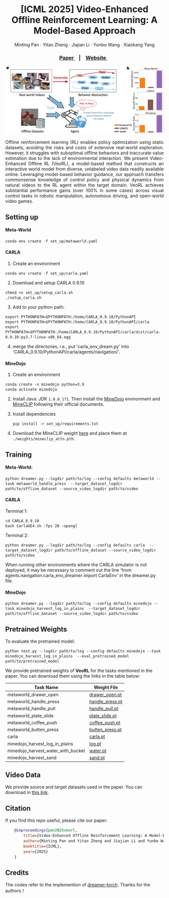 <h1 align="center">
 [ICML 2025] Video-Enhanced Offline Reinforcement Learning: A Model-Based Approach </h1>
<p align="center">
    Minting Pan
    ·
    Yitao Zheng
    ·
    Jiajian Li
    ·
    Yunbo Wang
    ·
    Xiaokang Yang
  </p>

<h3 align="center"> <a href="https://arxiv.org/abs/2505.06482" target="_blank"> Paper </a> &nbsp;&nbsp; | &nbsp;&nbsp; <a href="https://panmt.github.io/VeoRL.github.io/" target="_blank"> Website </a> &nbsp;&nbsp; </h3>
  <div align="center"></div>

<p align="center">
<img src="images/intro.png" alt="Teaser image" />
</p>


<p style="text-align:justify">
  Offline reinforcement learning (RL) enables policy optimization using static datasets, avoiding the risks and costs of extensive real-world exploration. However, it struggles with suboptimal offline behaviors and inaccurate value estimation due to the lack of environmental interaction. We present Video-Enhanced Offline RL (VeoRL), a model-based method that constructs an interactive world model from diverse, unlabeled video data readily available online. Leveraging model-based behavior guidance, our approach transfers commonsense knowledge of control policy and physical dynamics from natural videos to the RL agent within the target domain. VeoRL achieves substantial performance gains (over 100% in some cases) across visual control tasks in robotic manipulation, autonomous driving, and open-world video games.
</p>



## Setting up

#### Meta-World
```
conda env create -f set_up/metaworld.yaml
```

#### CARLA

1. Create an environment
```
conda env create -f set_up/carla.yaml
```

2. Download and setup CARLA 0.9.10
```
chmod +x set_up/setup_carla.sh
./setup_carla.sh
```

3. Add to your python path:
```
export PYTHONPATH=$PYTHONPATH:/home/CARLA_0.9.10/PythonAPI
export PYTHONPATH=$PYTHONPATH:/home/CARLA_0.9.10/PythonAPI/carla
export PYTHONPATH=$PYTHONPATH:/home/CARLA_0.9.10/PythonAPI/carla/dist/carla-0.9.10-py3.7-linux-x86_64.egg
```
4. merge the directories, i.e., put 'carla_env_dream.py' into 'CARLA_0.9.10/PythonAPI/carla/agents/navigation/'.

#### MineDojo

1. Create an environment
```
conda create -n minedojo python=3.9
conda activate minedojo 
```

2. Install Java: JDK `1.8.0_171`. Then install the [MineDojo](https://github.com/MineDojo/MineDojo) environment and [MineCLIP](https://github.com/MineDojo/MineCLIP) following their official documents. 

3. Install dependencies
    ```
    pip install -r set_up/requirements.txt
    ```

4. Download the MineCLIP weight [here](https://drive.google.com/file/d/1uaZM1ZLBz2dZWcn85rZmjP7LV6Sg5PZW/view?usp=sharing) and place them at `./weights/mineclip_attn.pth`.

## Training

#### Meta-World:

```
python dreamer.py --logdir path/to/log --config defaults metaworld --task metaworld_handle_press  --target_dataset_logdir path/to/offline_dataset --source_video_logdir path/to/video 
```

#### CARLA

Terminal 1:
```
cd CARLA_0.9.10
bash CarlaUE4.sh -fps 20 -opengl
```

Terminal 2:
```
python dreamer.py --logdir path/to/log --config defaults carla  --target_dataset_logdir path/to/offline_dataset --source_video_logdir path/to/video 
```

When running other environments where the CARLA simulator is not deployed, it may be necessary to comment out the line 'from agents.navigation.carla_env_dreamer import CarlaEnv' in the dreamer.py file.

#### MineDojo

```
python dreamer.py --logdir path/to/log --config defaults minedojo --task minedojo_harvest_log_in_plains  --target_dataset_logdir path/to/offline_dataset --source_video_logdir path/to/video 
```


## Pretrained Weights

To evaluate the pretrained model:
```
python test.py --logdir path/to/log --config defaults minedojo --task minedojo_harvest_log_in_plains  --eval_pretrained_model path/to/pretrained_model
```

We provide pretrained weights of **VeoRL** for the tasks mentioned in the paper. You can download them using the links in the table below: 

<div align="center">

| Task Name                  | Weight File                                                                                   |
|----------------------------|-----------------------------------------------------------------------------------------------|
| metaworld_drawer_open      | [drawer_open.pt](https://drive.google.com/file/d/1DcZfuQNBCGpUPKZC6sd8VT96kgrq_P4Y/view?usp=sharing)                                                                |
| metaworld_handle_press      | [handle_press.pt](https://drive.google.com/file/d/1Yl7tUn32qs_RUR9ugXBkEPp-z9AmopSk/view?usp=sharing)                                                                |
| metaworld_handle_pull      | [handle_pull.pt](https://drive.google.com/file/d/18vJTcKV0ePMy81zqVRuC-QtZe0OAGsyd/view?usp=sharing)                                                                |
| metaworld_plate_slide      | [plate_slide.pt](https://drive.google.com/file/d/1dPd-ySoqT443dlA46DRYDCuAWOvHZ294/view?usp=sharing)                                                                |
| metaworld_coffee_push      | [coffee_push.pt](https://drive.google.com/file/d/1LYnkqwadMijS5juQiCjxfB4MQdSMxOOO/view?usp=sharing)                                                                |
| metaworld_butten_press      | [butten_press.pt](https://drive.google.com/file/d/1MzbxSXkXzEjAKpu9rIiYvIgEpws8z4wW/view?usp=sharing)                                                                |
| carla      | [carla.pt](https://drive.google.com/file/d/1K5iA-r7L-ogxXtSD96HFeZv9_PfL-n3P/view?usp=sharing)                                                                |
| minedojo_harvest_log_in_plains      | [log.pt](https://drive.google.com/file/d/1m73o8J_OqDFHqyZunuyLmhZt0yl3Vf4r/view?usp=sharing)                                                                |
| minedojo_harvest_water_with_bucket  | [water.pt](https://drive.google.com/file/d/18w_nt9uPb5YAyYFapxFL2miUBOUFZtZu/view?usp=sharing)                                                              |
| minedojo_harvest_sand               | [sand.pt](https://drive.google.com/file/d/1aDZiAlG-NXqjPBS-HoT8DHdyjofzVRfC/view?usp=sharing)                                                               |
</div>


## Video Data

We provide source and target datasets used in the paper. You can download in [this link](https://drive.google.com/drive/folders/1EZhvU4YrZqkI7I4ZCWtsMqqJK_fWglyW?usp=sharing).

## Citation
If you find this repo useful, please cite our paper:
```bib
    @inproceedings{pan2025veorl,
        title={Video-Enhanced Offline Reinforcement Learning: A Model-Based Approach},
        author={Minting Pan and Yitao Zheng and Jiajian Li and Yunbo Wang and Xiaokang Yang},
        booktitle={ICML},
        year={2025}
    }
```


## Credits
The codes refer to the implemention of [dreamer-torch](https://github.com/jsikyoon/dreamer-torch). Thanks for the authors！
